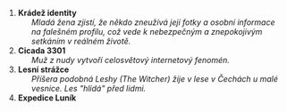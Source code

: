  <ol>
	 <li><b>Krádež identity</b>
		<ul>
			<i>Mladá žena zjistí, že někdo zneužívá její fotky a osobní informace na falešném profilu, což vede k nebezpečným a znepokojivým setkáním v reálném životě.</i>
		</ul>
	<li><b>Cicada 3301</b>
		<ul>
			<i>Muž z nudy vytvoří celosvětový internetový fenomén.</i>
		</ul>
	<li><b>Lesní strážce</b>
		<ul>
			<i>Příšera podobná Leshy (The Witcher) žije v lese v Čechách u malé vesnice. Les "hlídá" před lidmi.</i>
		</ul>
	<li><b>Expedice Luník</b>
		<ul>
			<i></i>
		</ul>
</ol>
